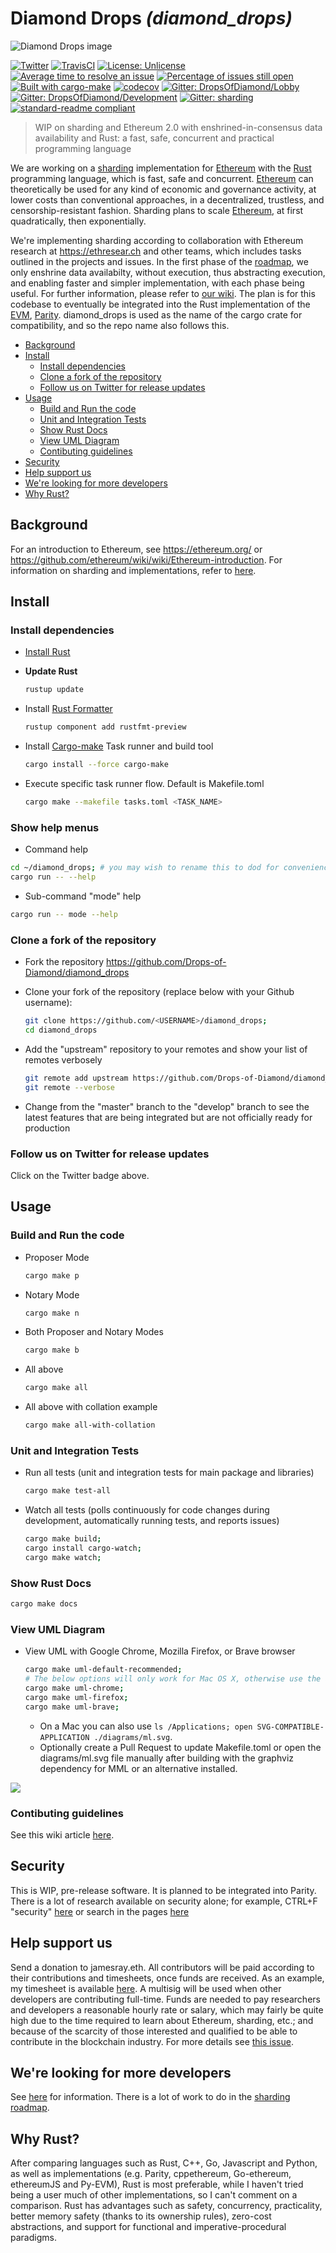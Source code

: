 # Diamond Drops _(diamond_drops)_
![Diamond Drops image](https://raw.githubusercontent.com/Drops-of-Diamond/diamond_drops/develop/images/diamond_drops.png)

[![Twitter](https://img.shields.io/twitter/follow/DropsofDiamond.svg?style=social)](https://twitter.com/DropsOfDiamond)
[![TravisCI](https://img.shields.io/travis/Drops-of-Diamond/diamond_drops/master.svg)](https://travis-ci.org/Drops-of-Diamond/diamond_drops)
[![License: Unlicense](https://img.shields.io/badge/License-Unlicense-lightgrey.svg)](https://github.com/Drops-of-Diamond/diamond_drops/blob/master/LICENSE)
[![Average time to resolve an issue](http://isitmaintained.com/badge/resolution/Drops-of-Diamond/diamond_drops.svg)](http://isitmaintained.com/project/Drops-of-Diamond/diamond_drops "Average time to resolve an issue")
[![Percentage of issues still open](http://isitmaintained.com/badge/open/Drops-of-Diamond/diamond_drops.svg)](http://isitmaintained.com/project/Drops-of-Diamond/diamond_drops "Percentage of issues still open")
[![Built with cargo-make](https://sagiegurari.github.io/cargo-make/assets/badges/cargo-make.svg)](https://sagiegurari.github.io/cargo-make)
[![codecov](https://codecov.io/gh/Drops-of-Diamond/diamond_drops/branch/master/graph/badge.svg)](https://codecov.io/gh/Drops-of-Diamond/diamond_drops)
[![Gitter: DropsOfDiamond/Lobby](https://img.shields.io/badge/gitter-Drops%20of%20Diamond/Lobby-4AB495.svg)](https://gitter.im/Drops-of-Diamond/Lobby)
[![Gitter: DropsOfDiamond/Development](https://img.shields.io/badge/gitter-Drops%20of%20Diamond/Development-4AB495.svg)](https://gitter.im/Drops-of-Diamond/Development)
[![Gitter: sharding](https://img.shields.io/badge/gitter-sharding-4AB495.svg)](https://gitter.im/ethereum/sharding)
[![standard-readme compliant](https://img.shields.io/badge/readme%20style-standard-brightgreen.svg?style=flat-square)](https://github.com/RichardLitt/standard-readme)

> WIP on sharding and Ethereum 2.0 with enshrined-in-consensus data availability and Rust: a fast, safe, concurrent and practical programming language

We are working on a [sharding](https://github.com/ethereum/wiki/wiki/Sharding-introduction-R&D-compendium) implementation for [Ethereum](https://ethereum.org) with the [Rust](https://www.rust-lang.org/en-US/) programming language, which is fast, safe and concurrent. [Ethereum](https://github.com/ethereum/wiki/wiki/White-Paper) can theoretically be used for any kind of economic and governance activity, at lower costs than conventional approaches, in a decentralized, trustless, and censorship-resistant fashion. Sharding plans to scale [Ethereum](https://github.com/ethereum/wiki/wiki/Ethereum-introduction), at first quadratically, then exponentially.

We're implementing sharding according to collaboration with Ethereum research at https://ethresear.ch and other teams, which includes tasks outlined in the projects and issues. In the first phase of the [roadmap](https://github.com/ethereum/wiki/wiki/Sharding-roadmap), we only enshrine data availabilty, without execution, thus abstracting execution, and enabling faster  and simpler implementation, with each phase being useful. For further information, please refer to [our wiki](https://github.com/Drops-of-Diamond/diamond_drops/wiki). The plan is for this codebase to eventually be integrated into the Rust implementation of the [EVM](https://github.com/ethereum/wiki/wiki/Ethereum-Virtual-Machine-(EVM)-Awesome-List), [Parity](https://github.com/paritytech/parity). diamond_drops is used as the name of the cargo crate for compatibility, and so the repo name also follows this.

<!-- START doctoc generated TOC please keep comment here to allow auto update -->
<!-- DON'T EDIT THIS SECTION, INSTEAD RE-RUN doctoc TO UPDATE -->

- [Background](#background)
- [Install](#install)
  - [Install dependencies](#install-dependencies)
  - [Clone a fork of the repository](#clone-a-fork-of-the-repository)
  - [Follow us on Twitter for release updates](#follow-us-on-twitter-for-release-updates)
- [Usage](#usage)
  - [Build and Run the code](#build-and-run-the-code)
  - [Unit and Integration Tests](#unit-and-integration-tests)
  - [Show Rust Docs](#show-rust-docs)
  - [View UML Diagram](#view-uml-diagram)
  - [Contibuting guidelines](#contibuting-guidelines)
- [Security](#security)
- [Help support us](#help-support-us)
- [We're looking for more developers](#were-looking-for-more-developers)
- [Why Rust?](#why-rust)

<!-- END doctoc generated TOC please keep comment here to allow auto update -->

## Background

For an introduction to Ethereum, see https://ethereum.org/ or https://github.com/ethereum/wiki/wiki/Ethereum-introduction. For information on sharding and implementations, refer to [here](https://github.com/ethereum/wiki/wiki/Sharding-introduction-and-implementations).

## Install

### Install dependencies

  * [Install Rust](https://github.com/rust-lang/book/blob/master/2018-edition/src/ch01-01-installation.md)

  * **Update Rust**
    ```bash
    rustup update
    ```

  * Install [Rust Formatter](https://github.com/rust-lang-nursery/rustfmt)
    ```bash
    rustup component add rustfmt-preview
    ```

  * Install [Cargo-make](https://github.com/sagiegurari/cargo-make) Task runner and build tool
    ```bash
    cargo install --force cargo-make
    ```

  * Execute specific task runner flow. Default is Makefile.toml
    ```bash
    cargo make --makefile tasks.toml <TASK_NAME>
    ```
### Show help menus

* Command help
```bash
cd ~/diamond_drops; # you may wish to rename this to dod for convenience
cargo run -- --help
```

* Sub-command "mode" help
```bash
cargo run -- mode --help
```

### Clone a fork of the repository

  * Fork the repository https://github.com/Drops-of-Diamond/diamond_drops

  * Clone your fork of the repository (replace <USERNAME> below with your Github username):
    ```bash
    git clone https://github.com/<USERNAME>/diamond_drops;
    cd diamond_drops
    ```

  * Add the "upstream" repository to your remotes and show your list of remotes verbosely
    ```bash
    git remote add upstream https://github.com/Drops-of-Diamond/diamond_drops;
    git remote --verbose
    ```

  * Change from the "master" branch to the "develop" branch to see the latest features that are being integrated but are not officially ready for production
  
### Follow us on Twitter for release updates

Click on the Twitter badge above.

## Usage
### Build and Run the code

  * Proposer Mode
    ```bash
    cargo make p
    ```

  * Notary Mode
    ```bash
    cargo make n
    ```

  * Both Proposer and Notary Modes
    ```bash
    cargo make b
    ```
  
  * All above
    ```bash
    cargo make all
    ```

  * All above with collation example
    ```bash
    cargo make all-with-collation
    ```

### Unit and Integration Tests

  * Run all tests (unit and integration tests for main package and libraries) 
    ```bash
    cargo make test-all
    ```

  * Watch all tests (polls continuously for code changes during development, automatically running tests, and reports issues)
    ```bash
    cargo make build;
    cargo install cargo-watch;
    cargo make watch;
    ```

### Show Rust Docs

```bash
cargo make docs
```

### View UML Diagram

* View UML with Google Chrome, Mozilla Firefox, or Brave browser

    ```bash
    cargo make uml-default-recommended;
    # The below options will only work for Mac OS X, otherwise use the above.
    cargo make uml-chrome;
    cargo make uml-firefox;
    cargo make uml-brave;
    ```
  * On a Mac you can also use `ls /Applications; open SVG-COMPATIBLE-APPLICATION ./diagrams/ml.svg`.
  * Optionally create a Pull Request to update Makefile.toml or open the diagrams/ml.svg file manually after building with the graphviz dependency for MML or an alternative installed.

![](
https://raw.githubusercontent.com/Drops-of-Diamond/diamond_drops/develop/diagrams/ml.svg?sanitize=true)

### Contibuting guidelines

See this wiki article [here](https://github.com/Drops-of-Diamond/diamond_drops/wiki/Contributing-guidelines).

## Security

This is WIP, pre-release software. It is planned to be integrated into Parity. There is a lot of research available on security alone; for example, CTRL+F "security" [here](https://github.com/ethereum/wiki/wiki/Sharding-FAQ) or search in the pages [here](https://github.com/ethereum/wiki/wiki/Sharding-introduction-R&D-compendium#information)

## Help support us

Send a donation to jamesray.eth. All contributors will be paid according to their contributions and timesheets, once funds are received. As an example, my timesheet is available [here](https://docs.google.com/spreadsheets/d/1Fv8XqLkMjdBkGPkVWfJulJU-5Qv6TSUR4oD5uKSEHW0/edit#gid=1828020164). A multisig will be used when other developers are contributing full-time. Funds are needed to pay researchers and developers a reasonable hourly rate or salary, which may fairly be quite high due to the time required to learn about Ethereum, sharding, etc.; 
and because of the scarcity of those interested and qualified to be able to contribute in the blockchain industry. For more details see [this issue](https://github.com/Drops-of-Diamond/diamond_drops/issues/18).<!omitting until other regular contributors are well established, although I still vouch that contributions will be paid for according to assessing hours on timesheets--our multi-sig wallet at [0x6D446f9545dBC380A6BBDde8A285A7A8030D4381](https://etherscan.io/address/0x6d446f9545dbc380a6bbdde8a285a7a8030d4381)-->

## We're looking for more developers

See [here](https://github.com/Drops-of-Diamond/diamond_drops/wiki/Introduction-and-onboarding-process-for-new-developers) for information. There is a lot of work to do in the [sharding roadmap](https://github.com/ethereum/wiki/wiki/Sharding-roadmap). 

## Why Rust?

After comparing languages such as Rust, C++, Go, Javascript and Python, as well as implementations (e.g. Parity, cppethereum, Go-ethereum, ethereumJS and Py-EVM), Rust is most preferable, while I haven't tried being a user much of other implementations, so I can't comment on a comparison. Rust has advantages such as safety, concurrency, practicality, better memory safety (thanks to its ownership rules), zero-cost abstractions, and support for functional and imperative-procedural paradigms.

<!-- Not necessary
### Further information

This repo and the Drops of Diamond project it belongs to is not a part of or owned by the Ethereum Foundation, nor is it endorsed by the Foundation. A different project name and logo may be used (the logo could use a more modern design rather than just using a photo in the public domain), and alternative proposals are welcome. The Drops of Diamond project is not legally incorporated as of yet, so legally it is not an organisation. That should be done, but probably only as needed once the project is more well-developed.
-->
